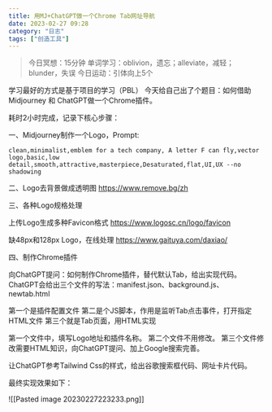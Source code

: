 ```yaml
---
title: 用MJ+ChatGPT做一个Chrome Tab网址导航
date: 2023-02-27 09:28 
category: "日志"
tags: ["创造工具"]
---
```


> 今日冥想：15分钟
> 单词学习：oblivion，遗忘；alleviate，减轻；blunder，失误
> 今日运动：引体向上5个

学习最好的方式是基于项目的学习（PBL） 
今天给自己出了个题目：如何借助Midjourney 和 ChatGPT做一个Chrome插件。

耗时2小时完成，记录下核心步骤：

一、Midjourney制作一个Logo，Prompt:
```
clean,minimalist,emblem for a tech company, A letter F can fly,vector logo,basic,low detail,smooth,attractive,masterpiece,Desaturated,flat,UI,UX --no shadowing
```

二、Logo去背景做成透明图
https://www.remove.bg/zh

三、各种Logo规格处理

上传Logo生成多种Favicon格式
https://www.logosc.cn/logo/favicon

缺48px和128px Logo，在线处理
https://www.gaituya.com/daxiao/

四、制作Chrome插件

向ChatGPT提问：如何制作Chrome插件，替代默认Tab，给出实现代码。
ChatGPT会给出三个文件的写法：manifest.json、background.js、newtab.html

第一个是插件配置文件
第二是个JS脚本，作用是监听Tab点击事件，打开指定HTML文件
第三个就是Tab页面，用HTML实现

第一个文件中，填写Logo地址和插件名称。
第二个文件不用修改。
第三个文件修改需要HTML知识，向ChatGPT提问、加上Google搜索完善。


让ChatGPT参考Tailwind Css的样式，给出谷歌搜索框代码、网址卡片代码。

最终实现效果如下：

![[Pasted image 20230227223233.png]]